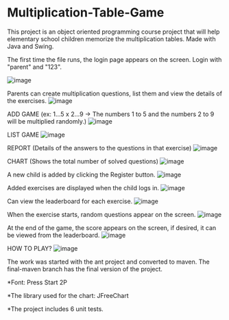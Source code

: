 # Multiplication-Table-Game
This project is an object oriented programming course project that will help elementary school children memorize the multiplication tables. Made with Java and Swing.


The first time the file runs, the login page appears on the screen. Login with "parent" and "123".

![image](https://github.com/busragural/Multiplication-Table-Game/assets/114018504/807e4566-2a7d-4194-87c9-79e59ac755f5)

Parents can create multiplication questions, list them and view the details of the exercises.
![image](https://github.com/busragural/Multiplication-Table-Game/assets/114018504/690850b6-c446-4cbc-82e2-04da9293aa7d)

ADD GAME (ex: 1...5 x  2...9 -> The numbers 1 to 5 and the numbers 2 to 9 will be multiplied randomly.)
![image](https://github.com/busragural/Multiplication-Table-Game/assets/114018504/0f3d62f4-a3b0-499d-aa46-3e1717a0b950)

LIST GAME 
![image](https://github.com/busragural/Multiplication-Table-Game/assets/114018504/07de5d08-dbbd-45b6-9d6e-4480b708a72d)

REPORT (Details of the answers to the questions in that exercise)
![image](https://github.com/busragural/Multiplication-Table-Game/assets/114018504/bc439f60-88c2-4655-a8ca-44a42c276cbc)

CHART (Shows the total number of solved questions)
![image](https://github.com/busragural/Multiplication-Table-Game/assets/114018504/5191fbc4-9e3e-46a3-8f9e-40f3eb0d60fc)

A new child is added by clicking the Register button.
![image](https://github.com/busragural/Multiplication-Table-Game/assets/114018504/666cba76-e77d-46e6-8264-91e5c1c46751)

Added exercises are displayed when the child logs in.
![image](https://github.com/busragural/Multiplication-Table-Game/assets/114018504/f68aacd9-fbb3-4a0a-88aa-00fe142c3265)

Can view the leaderboard for each exercise.
![image](https://github.com/busragural/Multiplication-Table-Game/assets/114018504/054bbec8-23fc-4091-80a4-ebfa7b32ad85)

When the exercise starts, random questions appear on the screen.
![image](https://github.com/busragural/Multiplication-Table-Game/assets/114018504/e2ee6208-18da-4b3d-a677-e41e49c53d09)

At the end of the game, the score appears on the screen, if desired, it can be viewed from the leaderboard.
![image](https://github.com/busragural/Multiplication-Table-Game/assets/114018504/bea7a0e4-c3e1-4589-939c-a748b668ada3)

HOW TO PLAY?
![image](https://github.com/busragural/Multiplication-Table-Game/assets/114018504/49b401ee-9f33-4f28-98fd-2605bca5d321)

The work was started with the ant project and converted to maven. The final-maven branch has the final version of the project.

*Font: Press Start 2P

*The library used for the chart: JFreeChart

*The project includes 6 unit tests.
